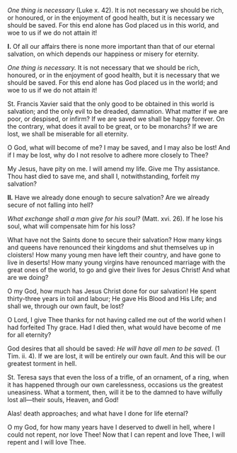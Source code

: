 
*One thing is necessary* (Luke x. 42). It is not necessary we should be rich, or honoured, or in the enjoyment of good health, but it is necessary we should be saved. For this end alone has God placed us in this world, and woe to us if we do not attain it!

**I\.** Of all our affairs there is none more important than that of our eternal salvation, on which depends our happiness or misery for eternity.

*One thing is necessary.* It is not necessary that we should be rich, honoured, or in the enjoyment of good health, but it is necessary that we should be saved. For this end alone has God placed us in the world; and woe to us if we do not attain it!

St. Francis Xavier said that the only good to be obtained in this world is salvation; and the only evil to be dreaded, damnation. What matter if we are poor, or despised, or infirm? If we are saved we shall be happy forever. On the contrary, what does it avail to be great, or to be monarchs? If we are lost, we shall be miserable for all eternity.

O God, what will become of me? I may be saved, and I may also be lost! And if I may be lost, why do I not resolve to adhere more closely to Thee?

My Jesus, have pity on me. I will amend my life. Give me Thy assistance. Thou hast died to save me, and shall I, notwithstanding, forfeit my salvation?

**II\.** Have we already done enough to secure salvation? Are we already secure of not falling into hell?

*What exchange shall a man give for his soul?* (Matt. xvi. 26). If he lose his soul, what will compensate him for his loss?

What have not the Saints done to secure their salvation? How many kings and queens have renounced their kingdoms and shut themselves up in cloisters! How many young men have left their country, and have gone to live in deserts! How many young virgins have renounced marriage with the great ones of the world, to go and give their lives for Jesus Christ! And what are we doing?

O my God, how much has Jesus Christ done for our salvation! He spent thirty-three years in toil and labour; He gave His Blood and His Life; and shall we, through our own fault, be lost?

O Lord, I give Thee thanks for not having called me out of the world when I had forfeited Thy grace. Had I died then, what would have become of me for all eternity?

God desires that all should be saved: *He will have all men to be saved.* (1 Tim. ii. 4). If we are lost, it will be entirely our own fault. And this will be our greatest torment in hell.

St. Teresa says that even the loss of a trifle, of an ornament, of a ring, when it has happened through our own carelessness, occasions us the greatest uneasiness. What a torment, then, will it be to the damned to have wilfully lost all—their souls, Heaven, and God!

Alas! death approaches; and what have I done for life eternal?

O my God, for how many years have I deserved to dwell in hell, where I could not repent, nor love Thee! Now that I can repent and love Thee, I will repent and I will love Thee.

